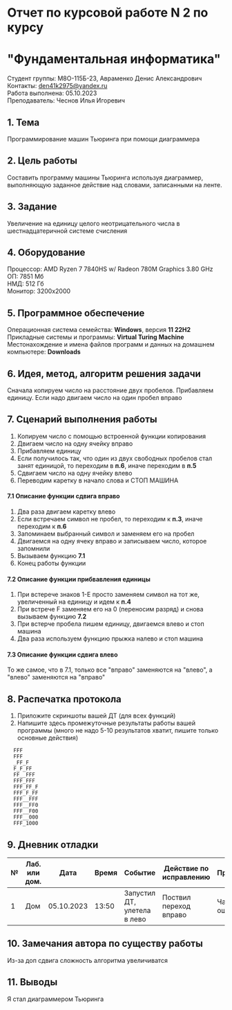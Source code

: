# Отчет по курсовой работе N 2 по курсу
# "Фундаментальная информатика"

Студент группы: M8О-115Б-23, Авраменко Денис Александрович\
Контакты: den41k2975@yandex.ru \
Работа выполнена: 05.10.2023\
Преподаватель: Чеснов Илья Игоревич

## 1. Тема

Программирование машин Тьюринга при помощи диаграммера

## 2. Цель работы

Составить программу машины Тьюринга используя диаграммер, выполняющую заданное действие над словами, записанными на ленте.

## 3. Задание

Увеличение на единицу целого неотрицательного числа в шестнадцатеричной системе счисления 

## 4. Оборудование

Процессор: AMD Ryzen 7 7840HS w/ Radeon 780M Graphics  3.80 GHz
ОП: 7851 Мб\
НМД: 512 Гб\
Монитор: 3200x2000

## 5. Программное обеспечение

Операционная система семейства: **Windows**, версия **11 22H2**\
Прикладные системы и программы: **Virtual Turing Machine**\
Местонахождение и имена файлов программ и данных на домашнем компьютере: **Downloads**

## 6. Идея, метод, алгоритм решения задачи

Сначала копируем число на расстояние двух пробелов. Прибавляем единицу. Если надо двигаем число на один пробел вправо

## 7. Сценарий выполнения работы

1. Копируем число с помощью встроенной функции копирования
2. Двигаем число на одну ячейку вправо
3. Прибавляем единицу
4. Если получилось так, что один из двух свободных пробелов стал занят единицой, то переходим в **п.6**, иначе переходим в **п.5**
5. Сдвигаем число на одну ячейку влево
6. Переводим каретку в начало слова и СТОП МАШИНА

#### 7.1 Описание функции сдвига вправо
1. Два раза двигаем каретку влево
2. Если встречаем символ не пробел, то переходим к **п.3**, иначе переходим к **п.6**
3. Запоминаем выбранный символ и заменяем его на пробел
4. Двигаемся на одну ячеку вправо и записываем число, которое запомнили
5. Вызываем функцию **7.1**
6. Конец работы функции

#### 7.2 Описание функции прибвавления единицы
1. При встерече знаков 1-E просто заменяем символ на тот же, увеличенный на единицу и идем к **п.4**
2. При встрече F заменяем его на 0 (переносим разряд) и снова вызываем функцию **7.2**
3. При встерче пробела пишем единицу, двигаемся влево и стоп машина
4. Два раза используем функцию прыжка налево и стоп машина

#### 7.3 Описание функции сдвига влево
То же самое, что в 7.1, только все "вправо" заменяются на "влево", а "влево" заменяются на "вправо"


## 8. Распечатка протокола

1. Приложите скриншоты вашей ДТ (для всех функций)
2. Напишите здесь промежуточные результаты работы вашей программы (много не надо 5-10 результатов хватит, пишите только основные действия)

```
  FFF
  FFF
  _FF_F
  F_F_FF
  FF__FFF
  FFF_FFF
  FFF_FF_F
  FFF_F_FF
  FFF__FFF
  FFF__FF0
  FFF__F00
  FFF__000
  FFF_1000

```

## 9. Дневник отладки

| № | Лаб. или дом. | Дата       | Время     | Событие                                                | Действие по исправлению   | Примечание     |
|---|---------------|------------|-----------|--------------------------------------------------------|---------------------------|----------------|
|1  | Дом           | 05.10.2023 | 13:50     | Запустил ДТ, улетела в лево                     | Поствил переход вправо   | Частая ошибка  |

## 10. Замечания автора по существу работы

Из-за доп сдвига сложность алгоритма увеличиватся

## 11. Выводы

Я стал диаграммером Тьюринга

